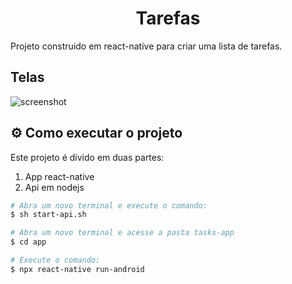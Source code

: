<h1 align="center">Tarefas</h1>

Projeto construido em react-native para criar uma lista de tarefas.

## Telas
![screenshot](telas.png)


## ⚙️ Como executar o projeto

Este projeto é divido em duas partes:
1. App react-native
2. Api em nodejs

```bash
# Abra um novo terminal e execute o comando:
$ sh start-api.sh

# Abra um novo terminal e acesse a pasta tasks-app
$ cd app

# Execute o comando:
$ npx react-native run-android
```


